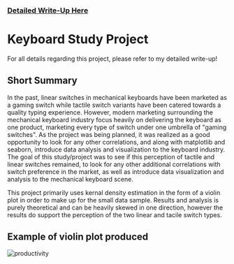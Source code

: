 ### [Detailed Write-Up Here](https://galakeys.com/2022/07/12/keyboard-data-analysis/)
# Keyboard Study Project
For all details regarding this project, please refer to my detailed write-up!

## Short Summary
In the past, linear switches in mechanical keyboards have been marketed as a gaming switch while tactile switch variants have been catered towards a quality typing experience. However, modern marketing surrounding the mechanical keyboard industry focus heavily on delivering the keyboard as one product, marketing every type of switch under one umbrella of "gaming switches". As the project was being planned, it was realized as a good opportunity to look for any other correlations, and along with matplotlib and seaborn, introduce data analysis and visualization to the keyboard industry. The goal of this study/project was to see if this perception of tactile and linear switches remained, to look for any other additional correlations with switch preference in the market, as well as introduce data visualization and analysis to the mechanical keyboard scene.

This project primarily uses kernal density estimation in the form of a violin plot in order to make up for the small data sample. Results and analysis is purely theoretical and can be heavily skewed in one direction, however the results do support the perception of the two linear and tacile switch types.

## Example of violin plot produced
![productivity](https://user-images.githubusercontent.com/15400308/178868457-f00cc923-e0fb-44d5-a177-82fabe12d27e.png)
